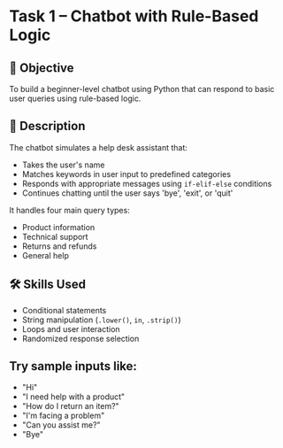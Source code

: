# Task 1 – Chatbot with Rule-Based Logic

## 📌 Objective

To build a beginner-level chatbot using Python that can respond to basic user queries using rule-based logic.

## 🧠 Description

The chatbot simulates a help desk assistant that:
- Takes the user's name
- Matches keywords in user input to predefined categories
- Responds with appropriate messages using `if-elif-else` conditions
- Continues chatting until the user says 'bye', 'exit', or 'quit'

It handles four main query types:
- Product information  
- Technical support  
- Returns and refunds  
- General help

## 🛠 Skills Used

- Conditional statements  
- String manipulation (`.lower()`, `in`, `.strip()`)  
- Loops and user interaction  
- Randomized response selection

## Try sample inputs like:

- "Hi"
- "I need help with a product"
- "How do I return an item?"
- "I'm facing a problem"
- "Can you assist me?"
- "Bye"
